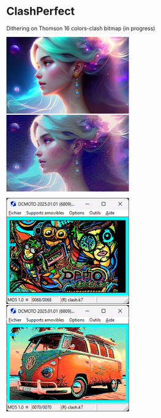 # ClashPerfect
Dithering on Thomson 16 colors-clash bitmap (in progress)

<img src="samples/original.png" width=320>&nbsp;<img src="results/clash.png" width=320>

<img src="results/demo.png" width=320>&nbsp;<img src="results/bw.png" width=320>

